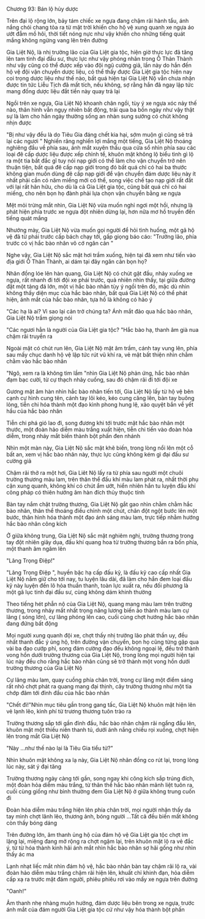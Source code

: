 




Chương 93: Bán lộ hủy dược


Trên đại lộ rộng lớn, bảy tám chiếc xe ngựa đang chậm rãi hành tẩu, ánh nắng chói chang tỏa ra từ mặt trời khiến cho hộ vệ xung quanh xe ngựa áo ướt đẫm mồ hôi, thời tiết nóng nực như vậy khiến cho những tiếng quát mắng không ngừng vang lên trên đường

Gia Liệt Nộ, là nhị trưởng lão của Gia Liệt gia tộc, hiện giờ thực lực đã tăng lên tam tinh đại đấu sư, thực lực như vậy phóng nhãn trong Ô Thản Thành như vậy cũng có thể được xếp vào đội ngũ cường giả, lần này do hắn đến hộ vệ đội vận chuyển dược liệu, có thể thấy được Gia Liệt gia tộc hiện nay coi trọng dược liệu như thế nào, bất quá hiện tại Gia Liệt Nộ vẫn chưa nhận được tin tức Liễu Tịch đã mất tích, nếu không, sợ rằng hắn đã ngay lập tức mang đống dược liệu đắt tiền này quay trả lại

Ngồi trên xe ngựa, Gia Liệt Nộ khoanh chân ngồi, tùy ý xe ngựa xóc nảy thế nào, thân hình vẫn ngụy nhiên bất động, trải qua ba bốn ngày như vậy thật sự là làm cho hắn ngày thường sống an nhàn sung sướng có chút không nhịn được

"Bị như vậy đều là do Tiêu Gia đáng chết kia hại, sớm muộn gì cũng sẽ trả lại các ngươi " Nghiến răng nghiến lợi mắng một tiếng, Gia Liệt Nộ thoáng nghiêng đầu về phía sau, ánh mắt xuyên thấu qua cửa sổ nhìn phía sau các loại đê cấp dược liệu được xếp chỉnh tề, khuôn mặt không lộ biểu tình gì lộ ra một tia bất đắc gĩ tuy nói nạp giới có thể làm cho vận chuyển trở nên thuận tiện, bất quá đê cấp nạp giới trong đó bất quá chỉ có hai ba thước không gian muốn dùng đê cấp nạp giới để vận chuyển đám dược liệu này ít nhất phải cần có năm miếng mới có thể, song việc chế tạo nạp giới rất đắt với lại rất hãn hữu, cho dù là cả Gia Liệt gia tộc, cũng bất quá chỉ có hai miếng, cho nên bọn họ đành phải lựa chọn vận chuyển bằng xe ngựa

Mệt mỏi trừng mắt nhìn, Gia Liệt Nộ vừa muốn nghỉ ngơi một hồi, nhưng là phát hiện phía trước xe ngựa đột nhiên dừng lại, hơn nữa mơ hồ truyền đến tiếng quát mắng

Nhướng mày, Gia Liệt Nộ vừa muốn gọi người để hỏi tình huống, một gã hộ vệ đã từ phái trước cấp bách chạy tới, gấp giọng báo cáo: "Trưởng lão, phía trước có vị hắc bào nhân vô cớ ngăn cản "

Nghe vậy, Gia Liệt Nộ sắc mặt hơi trầm xuống, hiện tại đã xem như tiến vào địa giới Ô Thản Thành, ai dám tại đây ngăn cản bọn họ?

Nhãn đồng lóe lên hàn quang, Gia Liệt Nộ có chút gật đầu, nhảy xuống xe ngựa, rất nhanh đi tới đội xe phái trước, quả nhiên nhìn thấy, tại giữa đường đặt một tảng đá lớn, một vị hắc bào nhân tùy ý ngồi trên đó, mặc dù nhìn không thấy diện mục của hắc bào nhân, bất quá Gia Liệt Nộ có thể phát hiện, ánh mắt của hắc bào nhân, tựa hồ là không có hảo ý

"Các hạ là ai? Vì sao lại cản trở chúng ta? Ánh mắt đảo qua hắc bào nhân, Gia Liệt Nộ trầm giọng nói

"Các ngươi hẳn là người của Gia Liệt gia tộc? "Hắc bào hạ, thanh âm già nua chậm rãi truyền ra

Ngoài mặt có chút run lên, Gia Liệt Nộ mặt âm trầm, cánh tay vung lên, phía sau mấy chục danh hộ vệ lập tức rút vũ khí ra, vẻ mặt bất thiện nhìn chằm chằm vào hắc bào nhân

"Ngô, xem ra là không tìm lầm "nhìn Gia Liệt Nộ phản ứng, hắc bào nhân đạm bạc cười, từ cự thạch nhảy cuống, sau đó chậm rãi đi tới đội xe

Gương mặt âm hàn nhìn hắc bào nhân tiến tới, Gia Liệt Nộ lấy từ hộ vệ bên cạnh cự hình cung tên, cánh tay lôi kéo, kéo cung căng lên, bàn tay buông lỏng, tiễn chi hóa thành một đạo kình phong hung lệ, xảo quyệt bắn về yết hầu của hắc bào nhân

Tiễn chi phá gió lao đi, song đương khi tới trước mặt hắc bào nhân một thước, một đoàn hảo diễm màu trắng xuất hiện, tiễn chi tiến vào đoàn hỏa diễm, trong nháy mắt biến thành bột phấn đen nhánh

Nhìn một màn này, Gia Liệt Nộ sắc mặt khẽ biến, trong lòng nổi lên một cỗ bất an, xem vị hắc bào nhân này, thực lực cũng không kém gì đại đấu sư cường giả

Chậm rãi thở ra một hơi, Gia Liêt Nộ lấy ra từ phía sau người một chuôi trường thương màu lam, trên thân thể đấu khí màu lam phát ra, nhất thời phụ cận xung quanh, không khí có chút ẩm ướt, hiển nhiên hắn tu luyện đấu khí công pháp có thiên hướng âm hàn đích thủy thuộc tính

Bàn tay nắm chặt trường thương, Gia Liệt Nộ gắt gao nhìn chằm chằm hắc bào nhân, thân thể thoáng điều chỉnh một chút, chân đột ngột bước lên một bước, thân hình hóa thành một đạo ánh sáng màu lam, trực tiếp nhằm hướng hắc bào nhân công kích

Ở giữa không trung, Gia Liệt Nộ sắc mặt nghiêm nghị, trường thương trong tay đột nhiên giãy dụa, đấu khí quang hoa từ trường thương bắn ra bốn phía, một thanh âm ngâm lên

"Lãng Trọng Điệp!"

"Lãng Trọng Điệp ", huyền bậc hạ cấp đấu kỹ, là đấu kỹ cao cấp nhất Gia Liệt Nộ nắm giữ cho tới nay, tu luyện lâu dài, đã làm cho hắn đem loại đấu kỹ này luyện đến lô hỏa thuần thanh, toàn lực xuất ra, nếu đối phương là một gã lục tinh đại đấu sư, cùng không dám khinh thường

Theo tiếng hét phẫn nộ của Gia Liệt Nộ, quang mang màu lam trên trường thương, trong nháy mắt nhất trọng năng lương biến ảo thành màu lam cự lãng ( sóng lớn), cự lãng phóng lên cao, cuối cùng chợt hướng hắc bào nhân đang đứng bất động

Mọi người xung quanh đội xe, chợt thấy nhị trưởng lão phát thần uy, đều nhất thanh đắc ý ủng hộ, trên đường vận chuyển, bọn họ cũng từng gặp qua vài ba đạo cướp phỉ, song đám cường đạo đều không ngoại lệ, đều trở thành vong hồn dưới trường thương của Gia Liệt Nộ, trong lòng mọi người hiện tại lúc này đều cho rằng hắc bào nhân cũng sẽ trở thành một vong hồn dưới trường thương của Gia Liệt Nộ

Cự lãng màu lam, quay cuồng phía chân trời, trong cự lãng một điểm sáng rất nhỏ chợt phát ra quang mang đại thịnh, cây trường thương như một tia chớp đâm tới đỉnh đầu của hắc bào nhân

"Chết đi!"Nhìn mục tiêu gần trong gang tấc, Gia Liệt Nộ khuôn mặt hiện lên vẻ lạnh lẽo, kình phí từ trương thương tuôn trào ra

Trường thương sắp tới gần đỉnh đầu, hắc bào nhân chậm rãi ngẩng đầu lên, khuôn mặt một thiếu niên thanh tú, dưới ánh nắng chiếu rọi xuống, chợt hiện lên trong mắt Gia Liệt Nộ

"Này …như thế nào lại là Tiêu Gia tiểu tử?"

Nhìn khuôn mặt không xa lạ này, Gia Liệt Nộ nhãn đồng co rút lại, trong lòng lúc này, sát ý đại tăng

Trường thương ngày càng tới gần, song ngay khi công kích sắp trúng đích, một đoàn hỏa diễm màu trắng, từ thân thể hắc bào nhân mãnh liệt tuôn ra, cuối cùng giống như bình thường đem Gia Liệt Nộ ở giữa không trung cuốn đi

Đoàn hỏa diễm màu trắng hiện lên phía chân trời, mọi người nhận thấy da tay mình chợt lãnh lẽo, thương ảnh, bóng người …Tất cả đều biến mất không còn thấy bóng dáng

Trên đường lớn, âm thanh ủng hộ của đám hộ vệ Gia Liệt gia tộc chợt im lặng lại, miệng đang mở rộng ra chợt ngậm lại, trên khuôn mặt lộ ra vẻ đắc ý, từ từ hóa thành kinh hãi ánh mắt nhìn hắc bào nhân sợ hãi gống như nhìn thấy ác ma

Lạnh nhạt liếc mắt nhìn đám hộ vệ, hắc bào nhân bàn tay chậm rãi lộ ra, vài đoàn hảo diễm màu trắng chậm rãi hiện lên, khuất chỉ khinh đạn, hỏa diễm cấp xạ ra trước mặt đám người, phiêu phiêu rơi vào mấy xe ngựa trên đường

"Oanh!"

Âm thanh nhẹ nhàng muộn hưởng, đám dược liệu bên trong xe ngựa, trước ánh mắt của đám người Gia Liệt gia tộc cứ như vậy hóa thành bột phấn




